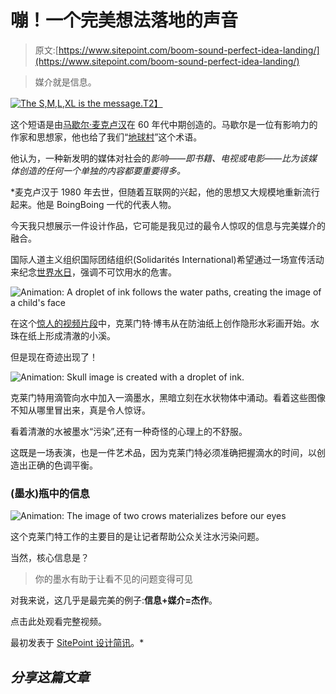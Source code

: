 # 嘣！一个完美想法落地的声音

> 原文:[https://www.sitepoint.com/boom-sound-perfect-idea-landing/](https://www.sitepoint.com/boom-sound-perfect-idea-landing/)

> 媒介就是信息。

[![The S,M,L,XL is the message.](../Images/f99abe5c4309fbc83c63dd5f7d8933fb.png)T2】](http://boingboing.net/2007/03/12/imaginary-foundation.html)

这个短语是由[马歇尔·麦克卢汉](https://en.wikipedia.org/wiki/Marshall_McLuhan)在 60 年代中期创造的。马歇尔是一位有影响力的作家和思想家，他也给了我们“[地球村](https://en.wikipedia.org/wiki/Global_village_(term))”这个术语。

他认为，一种新发明的媒体对社会的*影响——即书籍、电视或电影——比为该媒体创造的任何一个单独的内容都要重要得多。*

 *麦克卢汉于 1980 年去世，但随着互联网的兴起，他的思想又大规模地重新流行起来。他是 BoingBoing 一代的代表人物。

今天我只想展示一件设计作品，它可能是我见过的最令人惊叹的信息与完美媒介的融合。

国际人道主义组织国际团结组织(Solidarités International)希望通过一场宣传活动来纪念[世界水日](http://www.unwater.org/worldwaterday)，强调不可饮用水的危害。

![Animation: A droplet of ink follows the water paths, creating the image of a child's face ](../Images/72c30a5c1a68e4566930d2c86ea37893.png)

在这个[惊人的视频片段](https://www.youtube.com/watch?v=fq9mw8wR-1Q)中，克莱门特·博韦从在防油纸上创作隐形水彩画开始。水珠在纸上形成清澈的小溪。

但是现在奇迹出现了！

![Animation: Skull image is created with a droplet of ink.](../Images/dc5c9a78fd711cec4dbc60685b4fa84c.png)

克莱门特用滴管向水中加入一滴墨水，黑暗立刻在水状物体中涌动。看着这些图像不知从哪里冒出来，真是令人惊讶。

看着清澈的水被墨水“污染”,还有一种奇怪的心理上的不舒服。

这既是一场表演，也是一件艺术品，因为克莱门特必须准确把握滴水的时间，以创造出正确的色调平衡。

### (墨水)瓶中的信息

![Animation: The image of two crows materializes before our eyes](../Images/6ead6876b4c04924c073f9d6de8aa803.png)

这个克莱门特工作的主要目的是让记者帮助公众关注水污染问题。

当然，核心信息是？

> 你的墨水有助于让看不见的问题变得可见

对我来说，这几乎是最完美的例子:**信息+媒介=杰作**。

点击此处观看完整视频。

最初发表于 [SitePoint 设计简讯](https://www.sitepoint.com/newsletter/)。* 

## *分享这篇文章*